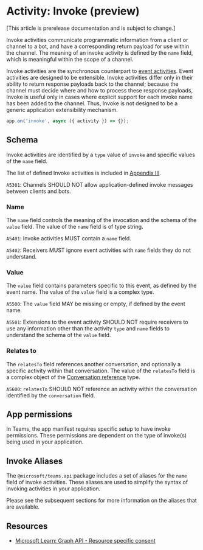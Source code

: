 # Activity: Invoke (preview)

[This article is prerelease documentation and is subject to change.]

Invoke activities communicate programmatic information from a client or channel to a bot, and have a corresponding return payload for use within the channel. The meaning of an invoke activity is defined by the `name` field, which is meaningful within the scope of a channel.

Invoke activities are the synchronous counterpart to [event activities](https://github.com/microsoft/Agents/blob/main/specs/activity/protocol-activity.md#event-activity). Event activities are designed to be extensible. Invoke activities differ only in their ability to return response payloads back to the channel; because the channel must decide where and how to process these response payloads, Invoke is useful only in cases where explicit support for each invoke name has been added to the channel. Thus, Invoke is not designed to be a generic application extensibility mechanism.

```typescript
app.on('invoke', async ({ activity }) => {});
```

## Schema

Invoke activities are identified by a `type` value of `invoke` and specific values of the `name` field.

The list of defined Invoke activities is included in [Appendix III](https://github.com/microsoft/Agents/blob/main/specs/activity/protocol-activity.md#appendix-iii---protocols-using-the-invoke-activity).

`A5301`: Channels SHOULD NOT allow application-defined invoke messages between clients and bots.

### Name

The `name` field controls the meaning of the invocation and the schema of the `value` field. The value of the `name` field is of type string.

`A5401`: Invoke activities MUST contain a `name` field.

`A5402`: Receivers MUST ignore event activities with `name` fields they do not understand.

### Value

The `value` field contains parameters specific to this event, as defined by the event name. The value of the `value` field is a complex type.

`A5500`: The `value` field MAY be missing or empty, if defined by the event name.

`A5501`: Extensions to the event activity SHOULD NOT require receivers to use any information other than the activity `type` and `name` fields to understand the schema of the `value` field.

### Relates to

The `relatesTo` field references another conversation, and optionally a specific activity within that conversation. The value of the `relatesTo` field is a complex object of the [Conversation reference](https://github.com/microsoft/Agents/blob/main/specs/activity/protocol-activity.md#conversation-reference) type.

`A5600`: `relatesTo` SHOULD NOT reference an activity within the conversation identified by the `conversation` field.

## App permissions

In Teams, the app manifest requires specific setup to have invoke permissions. These permissions are dependent on the type of invoke(s) being used in your application.

## Invoke Aliases

The `@microsoft/teams.api` package includes a set of aliases for the `name` field of invoke activities. These aliases are used to simplify the syntax of invoking activities in your application.

Please see the subsequent sections for more information on the aliases that are available.

## Resources

- [Microsoft Learn: Graph API - Resource specific consent](/graph-api/rsc/resource-specific-consent)